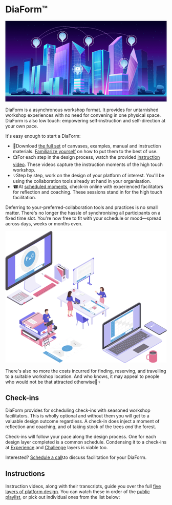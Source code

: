 # DiaForm™

![](../../.gitbook/assets/fast-diaform-city-bynight.png)

DiaForm is a asynchronous workshop format. It provides for untarnished workshop experiences with no need for convening in one physical space. DiaForm is also low touch: empowering self-instruction and self-direction at your own pace.

It's easy enough to start a DiaForm:

* 💾Download [the full set](../../extras/downloads/) of canvases, examples, manual and instruction materials. [Familiarize yourself](../../workshop/checklist.md) on how to put them to the best of use.
* 📺For each step in the design process, watch the provided [instruction video](./#instructions). These videos capture the instruction moments of the high touch workshop.
* 💡Step by step, work on the design of your platform of interest. You'll be using the collaboration tools already at hand in your organisation.
* ☎At [scheduled moments](./#check-ins), check-in online with experienced facilitators for reflection and coaching. These sessions stand in for the high touch facilitation. 

Deferring to your-preferred-collaboration tools and practices is no small matter. There's no longer the hassle of synchronising all participants on a fixed time slot. You're now free to fit with your schedule or mood—spread across days, weeks or months even. 

![DiaForm slips into your organisation&apos;s rhythm and pace](../../.gitbook/assets/fast-diaform-collaboration-2k.png)

There's also no more the costs incurred for finding, reserving, and travelling to a suitable workshop location. And who knows, it may appeal to people who would not be that attracted otherwise💁♀ 

## Check-ins

DiaForm provides for scheduling check-ins with seasoned workshop facilitators. This is wholly optional and without them you will get to a valuable design outcome regardless. A check-in does inject a moment of reflection and coaching, and of taking stock of the trees _and_ the forest.

Check-ins will follow your pace along the design process. One for each design layer completed is a common schedule. Condensing it to a check-ins at [Experience](../../position/experience.md) and [Challenge](../../position/challenge.md) layers is viable too.

Interested? [Schedule a call](https://doodle.com/mm/ronkersic/book-a-diaform)📞to discuss facilitation for your DiaForm.

## Instructions

Instruction videos, along with their transcripts, guide you over the full [five layers of platform design](../../). You can watch these in order of the [public playlist](https://www.youtube.com/playlist?list=PLekE2jzg2wqfDlaqxdPFySpmj3oogVTWb), or pick out individual ones from the list below:



